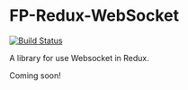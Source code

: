 # FP-Redux-WebSocket

[![Build Status](https://travis-ci.org/pasalino/fp-redux-websocket.svg?branch=master)](https://travis-ci.org/pasalino/fp-redux-websocket)

A library for use Websocket in Redux.

Coming soon!
